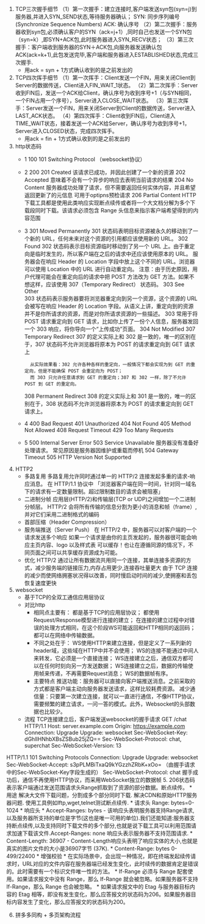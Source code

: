 1. TCP三次握手细节
    （1）第一次握手：建立连接时,客户端发送syn包(syn=j)到服务器,并进入SYN_SEND状态,等待服务器确认； 
        SYN: 同步序列编号(Synchronize Sequence Numbers)
        ACK: 确认序号
    （2）第二次握手：服务器收到syn包,必须确认客户的SYN（ack=j+1）,同时自己也发送一个SYN包（syn=k）,即SYN+ACK包,此时服务器进入SYN_RECV状态； 
    （3）第三次握手：客户端收到服务器的SYN＋ACK包,向服务器发送确认包ACK(ack=k+1),此包发送完毕,客户端和服务器进入ESTABLISHED状态,完成三次握手.
    * 用ack = syn + 1方式确认收到的是之前发出的
2. TCP四次挥手细节
    （1）第一次挥手：Client发送一个FIN，用来关闭Client到Server的数据传送，Client进入FIN_WAIT_1状态。
    （2）第二次挥手：Server收到FIN后，发送一个ACK给Client，确认序号为收到序号+1（与SYN相同，一个FIN占用一个序号），Server进入CLOSE_WAIT状态。
    （3）第三次挥手：Server发送一个FIN，用来关闭Server到Client的数据传送，Server进入LAST_ACK状态。
    （4）第四次挥手：Client收到FIN后，Client进入TIME_WAIT状态，接着发送一个ACK给Server，确认序号为收到序号+1，Server进入CLOSED状态，完成四次挥手。
    * 用ack = fin + 1方式确认收到的是之前发出的
3. http状态码
    * 1
        100
        101 Switching Protocol （websocket协议）
    * 2
        200
        201 Created
            该请求已成功，并因此创建了一个新的资源
        202 Accepted
            意味着不会有一个异步的响应去表明当前请求的结果
        204 No Content
            服务器成功处理了请求，但不需要返回任何实体内容，并且希望返回更新了的元信息
            可用于optipns预检请求
        206 Partial Content 
            HTTP 下载工具都是使用此类响应实现断点续传或者将一个大文档分解为多个下载段同时下载。该请求必须包含 Range 头信息来指示客户端希望得到的内容范围
    * 3
        301 Moved Permanently
            301 状态码表明目标资源被永久的移动到了一个新的 URL，任何未来对这个资源的引用都应该使用新的 URL。
        302 Found
            302 状态码表示目标资源临时移动到了另一个 URL 上。由于重定向是临时发生的，所以客户端在之后的请求中还应该使用原本的 URL。
            服务器会在响应 Header 的 Location 字段中放上这个不同的 URL。浏览器可以使用 Location 中的 URL 进行自动重定向。
            注意：由于历史原因，用户代理可能会在重定向后的请求中把 POST 方法改为 GET 方法。如果不想这样，应该使用 307（Temporary Redirect） 状态码。
        303 See Other  
            303 状态码表示服务器要将浏览器重定向到另一个资源，这个资源的 URL 会被写在响应 Header 的 Location 字段。从语义上讲，重定向到的资源并不是你所请求的资源，而是对你所请求资源的一些描述。
            303 常用于将 POST 请求重定向到 GET 请求，比如你上传了一份个人信息，服务器发回一个 303 响应，将你导向一个“上传成功”页面。
        304 Not Modified
        307 Temporary Redirect
            307 的定义实际上和 302 是一致的，唯一的区别在于，307 状态码不允许浏览器将原本为 POST 的请求重定向到 GET 请求上

            从实际效果看：302 允许各种各样的重定向，一般情况下都会实现为到 GET 的重定向，但是不能确保 POST 会重定向为 POST；
            而 303 只允许任意请求到 GET 的重定向；307 和 302 一样，除了不允许 POST 到 GET 的重定向。
        308 Permanent Redirect
            308 的定义实际上和 301 是一致的，唯一的区别在于，308 状态码不允许浏览器将原本为 POST 的请求重定向到 GET 请求上。
    * 4
        400 Bad Request
        401 Unauthorized
        404 Not Found
        405 Method Not Allowed
        408 Request Timeout
        429 Too Many Requests
    * 5
        500 Internal Server Error
        503 Service Unavailable
            服务器没有准备好处理请求。 常见原因是服务器因维护或重载而停机
        504 Gateway Timeout
        505 HTTP Version Not Supported
4. HTTP2
    * 多路复用
        多路复用允许同时通过单一的 HTTP/2 连接发起多重的请求-响应消息。
        在 HTTP/1.1 协议中 「浏览器客户端在同一时间，针对同一域名下的请求有一定数量限制。超过限制数目的请求会被阻塞」
    * 二进制分帧
        应用层(HTTP/2)和传输层(TCP or UDP)之间增加一个二进制分帧层。
        HTTP/2 会将所有传输的信息分割为更小的消息和帧（frame）,并对它们采用二进制格式的编码
    * 首部压缩（Header Compression）
    * 服务端推送（Server Push）
        在 HTTP/2 中，服务器可以对客户端的一个请求发送多个响应
        如果一个请求是由你的主页发起的，服务器很可能会响应主页内容、logo 以及样式表
        可以缓存！也让在遵循同源的情况下，不同页面之间可以共享缓存资源成为可能。
    * 优化
        HTTP/2 通过让所有数据流共用同一个连接，其单连接多资源的方式，减少服务端的链接压力,内存占用更少,连接吞吐量更大
        由于 TCP 连接的减少而使网络拥塞状况得以改善，同时慢启动时间的减少,使拥塞和丢包恢复速度更快
5. websocket
    * 基于TCP的全双工通信应用层协议
    * 对比http
         * 相同点主要有：
            都是基于TCP的应用层协议；
            都使用Request/Response模型进行连接的建立；
            在连接的建立过程中对错误的处理方式相同，在这个阶段WS可能返回和HTTP相同的返回码；
            都可以在网络中传输数据。
        * 不同之处在于：
            WS使用HTTP来建立连接，但是定义了一系列新的header域，这些域在HTTP中并不会使用；
            WS的连接不能通过中间人来转发，它必须是一个直接连接；
            WS连接建立之后，通信双方都可以在任何时刻向另一方发送数据；
            WS连接建立之后，数据的传输使用帧来传递，不再需要Request消息；
            WS的数据帧有序。
        * 主要特点
            推送功能：服务器可以直接向客户端推送消息。之前采取的方式都是客户端主动向服务器发送请求，这样比较耗费资源。
            减少通信量：只要第一次建立连接，就可以一直进行通信，不像HTTP协议，需要频繁的建立请求，一问一答的模式。此外，Websocket的头部数据也比较少。
    * 流程
        TCP连接建立后，客户端发送websocket的握手请求
GET /chat HTTP/1.1
Host: server.example.com
Origin: https://example.com
Connection: Upgrade
Upgrade: websocket
Sec-WebSocket-Key: dGhlIHNhbXBsZSBub25jZQ==
Sec-WebSocket-Protocol: chat, superchat
Sec-WebSocket-Version: 13

HTTP/1.1 101 Switching Protocols
Connection: Upgrade
Upgrade: websocket
Sec-WebSocket-Accept: s3pPLMBiTxaQ9kYGzzhZRbK+xOo= （由握手请求中的Sec-WebSocket-Key字段生成的）
Sec-WebSocket-Protocol: chat
        握手成功后，通信不再使用HTTP协议，而采用WebSocket独立的数据帧
5. 206状态码表示客户端通过发送范围请求头Range抓取到了资源的部分数据。断点续传。
    * 用途
        解决大文件下载问题，分割成多个部分同时下载.
        解决CDN和原始HTTP服务器问题.
        使用工具例如lftp,wget,telnet测试断点续传.
    * 请求头
        Range: bytes=0-1024 
    * 响应头
        * Accept-Ranges: bytes - 该响应头表明服务器支持Range请求,以及服务器所支持的单位是字节(这也是唯一可用的单位).我们还能知道:服务器支持断点续传,以及支持同时下载文件的多个部分,也就是说下载工具可以利用范围请求加速下载该文件.Accept-Ranges: none 响应头表示服务器不支持范围请求.
        * Content-Length: 36907 -  Content-Length响应头表明了响应实体的大小,也就是真实的图片文件的大小是36907字节 (37K).
        * Content-Range: bytes 0-499/22400
    * 增强校验
        * 在实际场景中，会出现一种情况，即在终端发起续传请求时，URL对应的文件内容在服务器端已经发生变化，此时续传的数据肯定是错误的。此时需要有一个标识文件唯一性的方法。
        * If-Range 必须与 Range 配套使用。如果请求报文中没有 Range，那么 If-Range 就会被忽略。如果服务器不支持 If-Range，那么 Range 也会被忽略。
        * 如果请求报文中的 Etag 与服务器目标内容的 Etag 相等，即没有发生变化，那么应答报文的状态码为206。如果服务器目标内容发生了变化，那么应答报文的状态码为200。

        
6. 拼多多同构 + 多页架构流程
    




